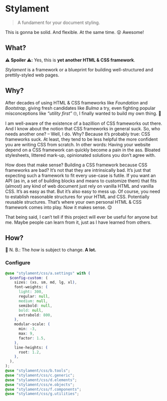 # Stylament

> A fundament for your document styling.

This is gonna be solid. And flexible. At the same time. 😲 Awesome!

## What?

**⚠️ Spoiler ⚠️:** Yes, this is **yet another HTML & CSS framework**.

*Stylament* is a framework or a blueprint for building well-structured and
prettily-styled web pages.

## Why?

After decades of using HTML & CSS frameworks like _Foundation_ and _Bootstrap_,
giving fresh candidates like _Bulma_ a try, even fighting popular misconceptions
like *“utility first”* 🙄, I finally wanted to build my own thing. 💪

I am well-aware of the existence of a bazillion of CSS frameworks out there.
And I know about the notion that CSS frameworks in general suck.
So, who needs another one? – Well, I do. Why? Because it’s probably true:
CSS frameworks suck. At least, they tend to be less helpful the more confident
you are writing CSS from scratch. In other words: Having your website depend on
a CSS framework can quickly become a pain in the ass. Bloated stylesheets,
littered mark-up, opinionated solutions you don’t agree with.

How does that make sense? Building a CSS framework because CSS frameworks are
bad? It’s not that they are intrinsically bad. It’s just that expecting such a
framework to fit every use-case is futile. If you want an API (as in, a set of
building blocks and means to customize them) that fits (almost) any kind of web
document just rely on vanilla HTML and vanilla CSS. It’s as easy as that. But
it’s also easy to mess up. Of course, you need to establish reasonable structures
for your HTML and CSS. Potentially reusable structures. That’s where your own
personal HTML & CSS framework comes into play. Now it makes sense. 😌

That being said, I can’t tell if this project will ever be useful for anyone but
me. Maybe people can learn from it, just as I have learned from others.

## How?

🚧 N. B.: The _how_ is subject to change. **A lot.**

### Configure

```scss
@use "stylament/css/a.settings" with (
  $config-custom: (
    sizes: (xs, sm, md, lg, xl),
    font-weights: (
      light: 300,
      regular: null,
      medium: null,
      semibold: null,
      bold: null,
      extrabold: 800,
    ),
    modular-scale: (
      min: -3,
      max: 9,
      factor: 1.5,
    ),
    line-heights: (
      root: 1.2,
    ),
  ),
);
@use "stylament/css/b.tools";
@use "stylament/css/c.generic";
@use "stylament/css/d.elements";
@use "stylament/css/e.objects";
@use "stylament/css/f.components";
@use "stylament/css/g.utilities";
```

